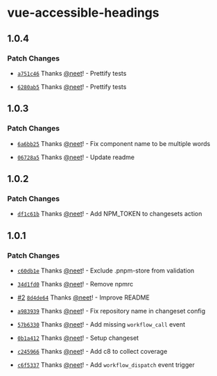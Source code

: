 # vue-accessible-headings

## 1.0.4

### Patch Changes

- [`a751c46`](https://github.com/neet/vue-accessible-headings/commit/a751c46116910f1c0e6b414d87540e4aa0eb07d0) Thanks [@neet](https://github.com/neet)! - Prettify tests

- [`6280ab5`](https://github.com/neet/vue-accessible-headings/commit/6280ab5e6179b25cbe4089c33cf31ddcd6c30990) Thanks [@neet](https://github.com/neet)! - Prettify tests

## 1.0.3

### Patch Changes

- [`6a6bb25`](https://github.com/neet/vue-accessible-headings/commit/6a6bb25fc7c529ae5dc27bc7336606ebe2a3ad9b) Thanks [@neet](https://github.com/neet)! - Fix component name to be multiple words

- [`06728a5`](https://github.com/neet/vue-accessible-headings/commit/06728a56cfa3b61dc2718eef251248fdaa9e9d8d) Thanks [@neet](https://github.com/neet)! - Update readme

## 1.0.2

### Patch Changes

- [`df1c61b`](https://github.com/neet/vue-accessible-headings/commit/df1c61b18faaa6eed894fa74ef0b1037f35c7298) Thanks [@neet](https://github.com/neet)! - Add NPM_TOKEN to changesets action

## 1.0.1

### Patch Changes

- [`c60db1e`](https://github.com/neet/vue-accessible-headings/commit/c60db1e9c157a72ea21cf168f9421c04398009cc) Thanks [@neet](https://github.com/neet)! - Exclude .pnpm-store from validation

- [`34d1fd0`](https://github.com/neet/vue-accessible-headings/commit/34d1fd0f839e83e85e358dcff3fcfde6b0982b1f) Thanks [@neet](https://github.com/neet)! - Remove npmrc

- [#2](https://github.com/neet/vue-accessible-headings/pull/2) [`8d4de64`](https://github.com/neet/vue-accessible-headings/commit/8d4de644ebfbd5c3dec3ff6aa76f116fe766f386) Thanks [@neet](https://github.com/neet)! - Improve README

- [`a983939`](https://github.com/neet/vue-accessible-headings/commit/a983939ed969ee0d709cc9d34fedb7114f0569c9) Thanks [@neet](https://github.com/neet)! - Fix repository name in changeset config

- [`57b6330`](https://github.com/neet/vue-accessible-headings/commit/57b633042fff0a83929413c343e9b0e476310832) Thanks [@neet](https://github.com/neet)! - Add missing `workflow_call` event

- [`0b1a412`](https://github.com/neet/vue-accessible-headings/commit/0b1a412f66dd12e6bac14a635f03058e3104bea1) Thanks [@neet](https://github.com/neet)! - Setup changeset

- [`c245966`](https://github.com/neet/vue-accessible-headings/commit/c2459666c73b05888b3ee51eedd697c4ea0af73e) Thanks [@neet](https://github.com/neet)! - Add c8 to collect coverage

- [`c6f5337`](https://github.com/neet/vue-accessible-headings/commit/c6f533707b00eb56c227663e45491f2116f2541c) Thanks [@neet](https://github.com/neet)! - Add `workflow_dispatch` event trigger
